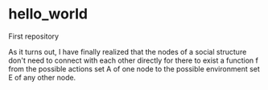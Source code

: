 # hello_world
First repository

As it turns out, I have finally realized that the nodes of a social structure don't need to connect with each other directly for there to exist a function f from the possible actions set A of one node to the possible environment set E of any other node.
